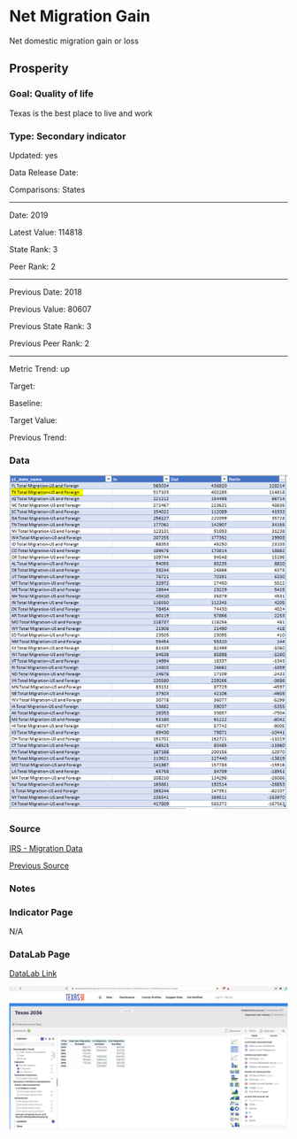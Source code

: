 # Net Migration Gain

Net domestic migration gain or loss

## Prosperity

### Goal: Quality of life

Texas is the best place to live and work

### Type: Secondary indicator

Updated: yes

Data Release Date: 


Comparisons: States


----

Date: 2019

Latest Value: 114818

State Rank: 3

Peer Rank: 2


----

Previous Date:  2018

Previous Value: 80607

Previous State Rank:   3

Previous Peer Rank: 2


----
Metric Trend: up

Target: 

Baseline: 

Target Value: 

Previous Trend: 



<!--### Value

| Year |  Value      | Rank     | Previous Year   | Previous Value | Previous Rank | Trend | 
| ----------- | ----------- | ----------- | ----------- | ----------- | ----------- | -----------|
|   2019     |   114,818   | 2        |   2018     |      80,607       | 2         | up        | 

-->
### Data

![migration](./images/data_migration.PNG)


### Source

[IRS - Migration Data](https://www.irs.gov/statistics/soi-tax-stats-migration-data-2018-2019)

[Previous Source](https://www.census.gov/data/tables/time-series/demo/geographic-mobility/state-to-state-migration.html)


### Notes




### Indicator Page

N/A


### DataLab Page

[DataLab Link](https://datalab.texas2036.org/USECVITN2017R/texas-2036?indicator=1000860&location=1000000&accesskey=foizdgb)

![dsd](./images/datalab_migration.PNG)
